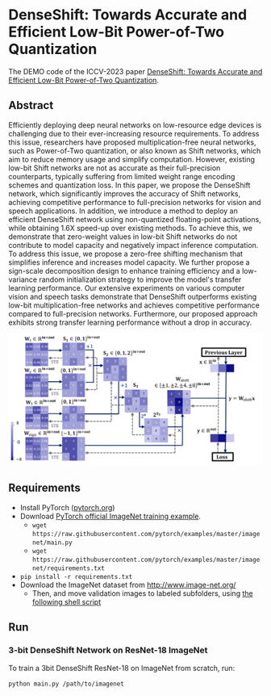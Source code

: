 # DenseShift: Towards Accurate and Efficient Low-Bit Power-of-Two Quantization

The DEMO code of the ICCV-2023 paper [DenseShift: Towards Accurate and Efficient Low-Bit Power-of-Two Quantization](https://openaccess.thecvf.com/content/ICCV2023/html/Li_DenseShift_Towards_Accurate_and_Efficient_Low-Bit_Power-of-Two_Quantization_ICCV_2023_paper.html).

## Abstract
Efficiently deploying deep neural networks on low-resource edge devices is challenging due to their ever-increasing resource requirements. To address this issue, researchers have proposed multiplication-free neural networks, such as Power-of-Two quantization, or also known as Shift networks, which aim to reduce memory usage and simplify computation. However, existing low-bit Shift networks are not as accurate as their full-precision counterparts, typically suffering from limited weight range encoding schemes and quantization loss. In this paper, we propose the DenseShift network, which significantly improves the accuracy of Shift networks, achieving competitive performance to full-precision networks for vision and speech applications. In addition, we introduce a method to deploy an efficient DenseShift network using non-quantized floating-point activations, while obtaining 1.6X speed-up over existing methods. To achieve this, we demonstrate that zero-weight values in low-bit Shift networks do not contribute to model capacity and negatively impact inference computation. To address this issue, we propose a zero-free shifting mechanism that simplifies inference and increases model capacity. We further propose a sign-scale decomposition design to enhance training efficiency and a low-variance random initialization strategy to improve the model's transfer learning performance. Our extensive experiments on various computer vision and speech tasks demonstrate that DenseShift outperforms existing low-bit multiplication-free networks and achieves competitive performance compared to full-precision networks. Furthermore, our proposed approach exhibits strong transfer learning performance without a drop in accuracy.

<p align="center">
<img src="figures/DenseShift3bit-Training.png" alt="Training Diagram of 3-bit DenseShift network" width="540">
</p>

## Requirements

- Install PyTorch ([pytorch.org](http://pytorch.org))
- Download [PyTorch official ImageNet training example](https://github.com/pytorch/examples/tree/master/imagenet).
  - `wget https://raw.githubusercontent.com/pytorch/examples/master/imagenet/main.py`
  - `wget https://raw.githubusercontent.com/pytorch/examples/master/imagenet/requirements.txt`
- `pip install -r requirements.txt`
- Download the ImageNet dataset from http://www.image-net.org/
    - Then, and move validation images to labeled subfolders, using [the following shell script](https://raw.githubusercontent.com/soumith/imagenetloader.torch/master/valprep.sh)

## Run

### 3-bit DenseShift Network on ResNet-18 ImageNet

To train a 3bit DenseShift ResNet-18 on ImageNet from scratch, run:
```train
python main.py /path/to/imagenet
```
